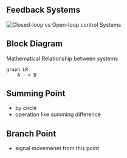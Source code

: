 ## Feedback Systems

![Closed-loop vs Open-loop control Systems](img/Closed-loopvsOpen-loop.png)

## Block Diagram

Mathematical Relationship between systems

```mermaid
graph LR
    A --> B
```

## Summing Point

- by circle
- operation like summing difference

## Branch Point

- signal movemenet from this point
